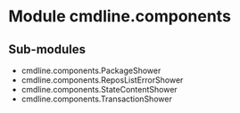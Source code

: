 Module cmdline.components
=========================

Sub-modules
-----------
* cmdline.components.PackageShower
* cmdline.components.ReposListErrorShower
* cmdline.components.StateContentShower
* cmdline.components.TransactionShower